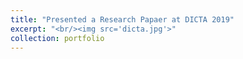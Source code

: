 ```yaml
---
title: "Presented a Research Papaer at DICTA 2019"
excerpt: "<br/><img src='dicta.jpg'>"
collection: portfolio
---
```


